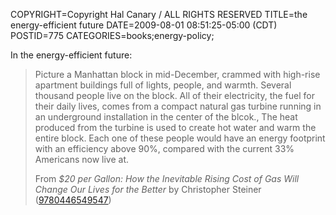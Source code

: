COPYRIGHT=Copyright Hal Canary / ALL RIGHTS RESERVED
TITLE=the energy-efficient future
DATE=2009-08-01 08:51:25-05:00 (CDT)
POSTID=775
CATEGORIES=books;energy-policy;

In the energy-efficient future:

> Picture a Manhattan block in mid-December, crammed with high-rise apartment buildings full of lights, people, and warmth. Several thousand people live on the block. All of their electricity, the fuel for their daily lives, comes from a compact natural gas turbine running in an underground installation in the center of the blcok., The heat produced from the turbine is used to create hot water and warm the entire block. Each one of these people would have an energy footprint with an efficiency above 90%, compared with the current 33% Americans now live at.
> 
> From _$20 per Gallon: How the Inevitable Rising Cost of Gas Will Change Our Lives for the Better_ by Christopher Steiner ([9780446549547](http://search.barnesandnoble.com///e/9780446549547))
